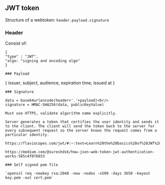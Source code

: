 ## JWT token

Structure of a webtoken: `header.payload.signature`

### Header

Consist of:

```
{
"type" : "JWT",
"algo: "signing and encoding algo"
}

### Payload

```
{
issuer, subject, audience, expiration time, issued at
}
```
### Signature

data = base64urlencode(header+'.'+payload)<br/>
signature = HMAC-SHA256(data, publicKeyValue)

Must use HTTPS, validate algorithm name explicitly.

Server generates a token that certifies the user identity and sends it to the client. The client will send the token back to the server for every subsequent request so the server knows the request comes from a particular identity.

https://flaviocopes.com/jwt/#:~:text=Learn%20the%20basics%20of%20JWT%20and%20how%20to%20use%20them&text=It%20works%20this%20way%3A%20the,comes%20from%20a%20particular%20identity.

https://medium.com/@sureshdsk/how-json-web-token-jwt-authentication-works-585c4f076033

### Self signed pem file

`openssl req -newkey rsa:2048 -new -nodes -x509 -days 3650 -keyout key.pem -out cert.pem`

